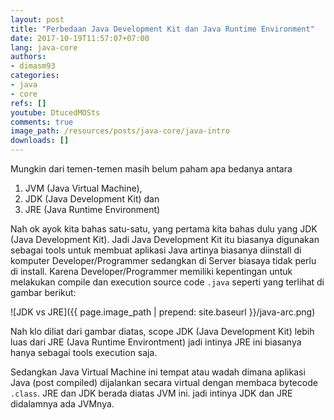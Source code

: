 ```yaml
---
layout: post
title: "Perbedaan Java Development Kit dan Java Runtime Environment"
date: 2017-10-19T11:57:07+07:00
lang: java-core
authors:
- dimasm93
categories:
- java
- core
refs: []
youtube: DtucedMOSts
comments: true
image_path: /resources/posts/java-core/java-intro
downloads: []
---
```


Mungkin dari temen-temen masih belum paham apa bedanya antara

1. JVM (Java Virtual Machine),
2. JDK (Java Development Kit) dan
3. JRE (Java Runtime Environment)

<!--more-->

Nah ok ayok kita bahas satu-satu, yang pertama kita bahas dulu yang JDK (Java Development Kit). Jadi Java Development Kit itu biasanya digunakan sebagai tools untuk membuat aplikasi Java artinya biasanya diinstall di komputer Developer/Programmer sedangkan di Server biasaya tidak perlu di install. Karena Developer/Programmer memiliki kepentingan untuk melakukan compile dan execution source code `.java` seperti yang terlihat di gambar berikut:

![JDK vs JRE]({{ page.image_path | prepend: site.baseurl }}/java-arc.png)

Nah klo diliat dari gambar diatas, scope JDK (Java Development Kit) lebih luas dari JRE (Java Runtime Environtment) jadi intinya JRE ini biasanya hanya sebagai tools execution saja.

Sedangkan Java Virtual Machine ini tempat atau wadah dimana aplikasi Java (post compiled) dijalankan secara virtual dengan membaca bytecode `.class`. JRE dan JDK berada diatas JVM ini. jadi intinya JDK dan JRE didalamnya ada JVMnya.